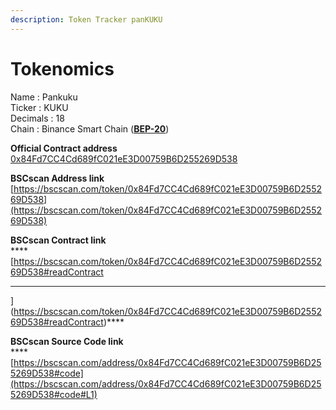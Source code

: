 ```yaml
---
description: Token Tracker panKUKU
---
```


# Tokenomics

Name      : Pankuku\
Ticker      : KUKU\
Decimals : 18\
Chain       : Binance Smart Chain ([**BEP-20**](../../knowledge-center/glossary-and-vocab.md))

**Official Contract address**\
[0x84Fd7CC4Cd689fC021eE3D00759B6D255269D538](https://bscscan.com/token/0x84Fd7CC4Cd689fC021eE3D00759B6D255269D538)

**BSCscan Address link**\
[https://bscscan.com/token/0x84Fd7CC4Cd689fC021eE3D00759B6D255269D538](https://bscscan.com/token/0x84Fd7CC4Cd689fC021eE3D00759B6D255269D538)

**BSCscan Contract link**\
****[https://bscscan.com/token/0x84Fd7CC4Cd689fC021eE3D00759B6D255269D538#readContract****](https://bscscan.com/token/0x84Fd7CC4Cd689fC021eE3D00759B6D255269D538#readContract)****

**BSCscan Source Code link**\
****[https://bscscan.com/address/0x84Fd7CC4Cd689fC021eE3D00759B6D255269D538#code](https://bscscan.com/address/0x84Fd7CC4Cd689fC021eE3D00759B6D255269D538#code#L1)
